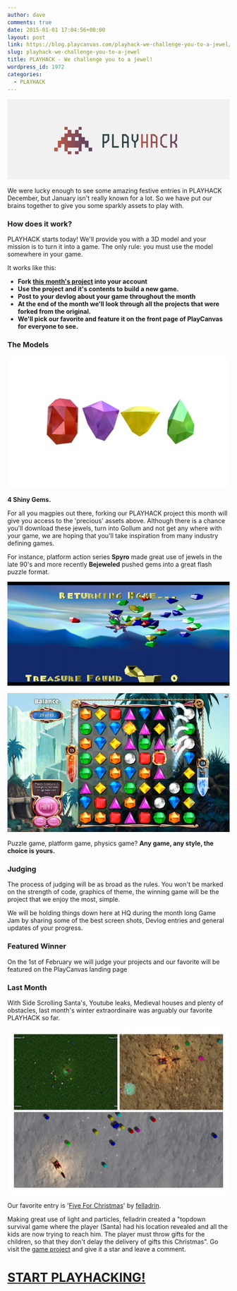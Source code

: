 ```yaml
---
author: dave
comments: true
date: 2015-01-01 17:04:56+00:00
layout: post
link: https://blog.playcanvas.com/playhack-we-challenge-you-to-a-jewel/
slug: playhack-we-challenge-you-to-a-jewel
title: PLAYHACK - We challenge you to a jewel!
wordpress_id: 1972
categories:
  - PLAYHACK
---
```


[![PLAYHACK BANNER_1](/assets/media/PLAYHACK-BANNER_1.jpg)](/assets/media/PLAYHACK-BANNER_1.jpg)

We were lucky enough to see some amazing festive entries in PLAYHACK December, but January isn't really known for a lot. So we have put our brains together to give you some sparkly assets to play with.

### **How does it work?**

PLAYHACK starts today! We'll provide you with a 3D model and your mission is to turn it into a game. The only rule: you must use the model somewhere in your game.

It works like this:

- **Fork [this month's project](https://playcanvas.com/user/playcanvas/playhack-jan-15) into your account**
- **Use the project and it's contents to build a new game.**
- **Post to your devlog about your game throughout the month**
- **At the end of the month we'll look through all the projects that were forked from the original.**
- **We'll pick our favorite and feature it on the front page of PlayCanvas for everyone to see.**

### **The Models**

[![white-row](/assets/media/white-row.jpg)](/assets/media/white-row.jpg)

**4 Shiny Gems.**

For all you magpies out there, forking our PLAYHACK project this month will give you access to the 'precious' assets above. Although there is a chance you'll download these jewels, turn into Gollum and not get any where with your game, we are hoping that you'll take inspiration from many industry defining games.

For instance, platform action series **Spyro** made great use of jewels in the late 90's and more recently **Bejeweled** pushed gems into a great flash puzzle format.

[![spyro](/assets/media/spyro.jpg)](/assets/media/bejeweled.jpg)

[![bejeweled](/assets/media/bejeweled.jpg)](/assets/media/bejeweled.jpg)

Puzzle game, platform game, physics game? **Any game, any style, the choice is yours.**

### **Judging**

The process of judging will be as broad as the rules. You won't be marked on the strength of code, graphics of theme, the winning game will be the project that we enjoy the most, simple.

We will be holding things down here at HQ during the month long Game Jam by sharing some of the best screen shots, Devlog entries and general updates of your progress.

### **Featured Winner**

On the 1st of February we will judge your projects and our favorite will be featured on the PlayCanvas landing page

### **Last Month**

With Side Scrolling Santa's, Youtube leaks, Medieval houses and plenty of obstacles, last month's winter extraordinaire was arguably our favorite PLAYHACK so far.

[![santa_winner](/assets/media/santa_winner.jpg)](/assets/media/santa_winner.jpg)

Our favorite entry is '[Five For Christmas](https://playcanv.as/p/dqK3gI4D/)' by [felladrin](https://playcanvas.com/user/felladrin).

Making great use of light and particles, felladrin created a "topdown survival game where the player (Santa) had his location revealed and all the kids are now trying to reach him. The player must throw gifts for the children, so that they don't delay the delivery of gifts this Christmas". Go visit the [game project](https://playcanvas.com/project/334394/overview/playhackdec14) and give it a star and leave a comment.

# **[START PLAYHACKING!](https://playcanvas.com/user/playcanvas/playhack-jan-15)**

